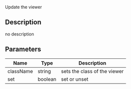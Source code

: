 Update the viewer



## Description
no description
## Parameters

<table>
<thead>
	<tr>
		<th>Name</th>
		<th>Type</th>
		<th>Description</th>
	</tr>
</thead>
<tr>
	<td>className</td>
	<td><div class='bg-purple-800 px-2 py-px text-white rounded-sm'>string</div></td>
	<td>sets the class of the viewer</td>
</tr>
<tr>
	<td>set</td>
	<td><div class='bg-emerald-800 px-2 py-px text-white rounded-sm'>boolean</div></td>
	<td>set or unset</td>
</tr>
</table>